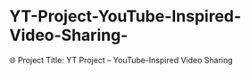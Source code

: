 # YT-Project-YouTube-Inspired-Video-Sharing-
🌐 Project Title: YT Project – YouTube-Inspired Video Sharing 
